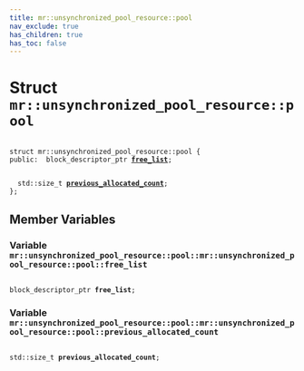 ```yaml
---
title: mr::unsynchronized_pool_resource::pool
nav_exclude: true
has_children: true
has_toc: false
---
```


# Struct `mr::unsynchronized_pool_resource::pool`

<code class="doxybook">
<span>struct mr::unsynchronized&#95;pool&#95;resource::pool {</span>
<span>public:</span><span>&nbsp;&nbsp;block_descriptor_ptr <b><a href="/api/classes/structmr_1_1unsynchronized__pool__resource_1_1pool.html#variable-free_list">free&#95;list</a></b>;</span>
<br>
<span>&nbsp;&nbsp;std::size_t <b><a href="/api/classes/structmr_1_1unsynchronized__pool__resource_1_1pool.html#variable-previous_allocated_count">previous&#95;allocated&#95;count</a></b>;</span>
<span>};</span>
</code>

## Member Variables

<h3 id="variable-free_list">
Variable <code>mr::unsynchronized&#95;pool&#95;resource::pool::mr::unsynchronized&#95;pool&#95;resource::pool::free&#95;list</code>
</h3>

<code class="doxybook">
<span>block_descriptor_ptr <b>free_list</b>;</span></code>
<h3 id="variable-previous_allocated_count">
Variable <code>mr::unsynchronized&#95;pool&#95;resource::pool::mr::unsynchronized&#95;pool&#95;resource::pool::previous&#95;allocated&#95;count</code>
</h3>

<code class="doxybook">
<span>std::size_t <b>previous_allocated_count</b>;</span></code>

